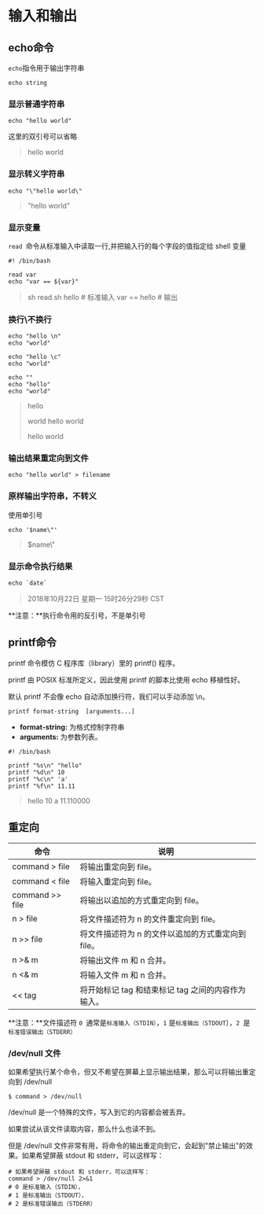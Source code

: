 # 输入和输出

## echo命令

`echo`指令用于输出字符串

```shell
echo string
```

### 显示普通字符串

```shell
echo "hello world"
```

这里的双引号可以省略

> hello world

### 显示转义字符串

```shell
echo "\"hello world\"
```

> "hello world"

### 显示变量

`read `命令从标准输入中读取一行,并把输入行的每个字段的值指定给 shell 变量

```shell
#! /bin/bash

read var
echo "var == ${var}"
```

> sh read.sh
> hello 			# 标准输入
> var == hello	# 输出

### 换行\不换行

```shell
echo "hello \n"
echo "world"

echo "hello \c"
echo "world"

echo ""
echo "hello"
echo "world"
```

> hello
>
> world
> hello world
>
> hello
> world

### 输出结果重定向到文件

```shell
echo "hello world" > filename
```

### 原样输出字符串，不转义

使用单引号

```shell
echo '$name\"'
```

> $name\\"

### 显示命令执行结果

```shell
echo `date`
```

> 2018年10月22日 星期一 15时26分29秒 CST

**注意：**执行命令用的反引号，不是单引号

## printf命令

printf 命令模仿 C 程序库（library）里的 printf() 程序。

printf 由 POSIX 标准所定义，因此使用 printf 的脚本比使用 echo 移植性好。

默认 printf 不会像 echo 自动添加换行符，我们可以手动添加 \n。

```shell
printf format-string  [arguments...]
```

- **format-string:** 为格式控制字符串
- **arguments:** 为参数列表。

```shell
#! /bin/bash

printf "%s\n" "hello"
printf "%d\n" 10
printf "%c\n" 'a'
printf "%f\n" 11.11
```

> hello
> 10
> a
> 11.110000

## 重定向

| 命令            | 说明                                               |
| --------------- | -------------------------------------------------- |
| command > file  | 将输出重定向到 file。                              |
| command < file  | 将输入重定向到 file。                              |
| command >> file | 将输出以追加的方式重定向到 file。                  |
| n > file        | 将文件描述符为 n 的文件重定向到 file。             |
| n >> file       | 将文件描述符为 n 的文件以追加的方式重定向到 file。 |
| n >& m          | 将输出文件 m 和 n 合并。                           |
| n <& m          | 将输入文件 m 和 n 合并。                           |
| << tag          | 将开始标记 tag 和结束标记 tag 之间的内容作为输入。 |

**注意：**文件描述符 `0 `通常是`标准输入（STDIN）`，`1` 是`标准输出（STDOUT`），`2 `是`标准错误输出（STDERR）`

### /dev/null 文件

如果希望执行某个命令，但又不希望在屏幕上显示输出结果，那么可以将输出重定向到 /dev/null

```shell
$ command > /dev/null
```

/dev/null 是一个特殊的文件，写入到它的内容都会被丢弃。

如果尝试从该文件读取内容，那么什么也读不到。

但是 /dev/null 文件非常有用，将命令的输出重定向到它，会起到"禁止输出"的效果。如果希望屏蔽 stdout 和 stderr，可以这样写：

```shell
# 如果希望屏蔽 stdout 和 stderr，可以这样写：
command > /dev/null 2>&1
# 0 是标准输入（STDIN），
# 1 是标准输出（STDOUT），
# 2 是标准错误输出（STDERR）
```

